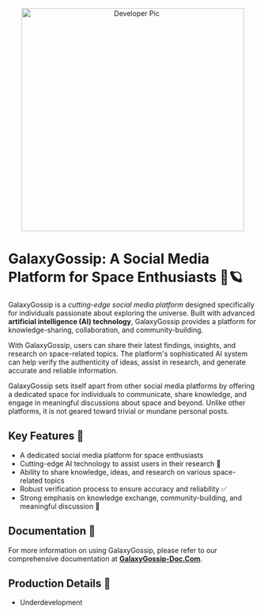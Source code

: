 <div align ="center">
<img alt="Developer Pic"
        src="https://github.com/Subham-Maity/GalaxyGossip/blob/main/asset_extra_codexam/GalaxyGossip2.jpg?raw=true" width="450"/>
</div>

# GalaxyGossip: A Social Media Platform for Space Enthusiasts 🚀🪐


GalaxyGossip is a *cutting-edge social media platform* designed specifically for individuals passionate about exploring the universe. Built with advanced **artificial intelligence (AI) technology**, GalaxyGossip provides a platform for knowledge-sharing, collaboration, and community-building.

With GalaxyGossip, users can share their latest findings, insights, and research on space-related topics. The platform's sophisticated AI system can help verify the authenticity of ideas, assist in research, and generate accurate and reliable information.

GalaxyGossip sets itself apart from other social media platforms by offering a dedicated space for individuals to communicate, share knowledge, and engage in meaningful discussions about space and beyond. Unlike other platforms, it is not geared toward trivial or mundane personal posts.

## Key Features 🚀

- A dedicated social media platform for space enthusiasts
- Cutting-edge AI technology to assist users in their research 🤖
- Ability to share knowledge, ideas, and research on various space-related topics
- Robust verification process to ensure accuracy and reliability ✅
- Strong emphasis on knowledge exchange, community-building, and meaningful discussion 🌟

## Documentation 📖

For more information on using GalaxyGossip, please refer to our comprehensive documentation at [**GalaxyGossip-Doc.Com**](https://codexam.vercel.app/docs/project/gg).

## Production Details 🚀

- Underdevelopment

